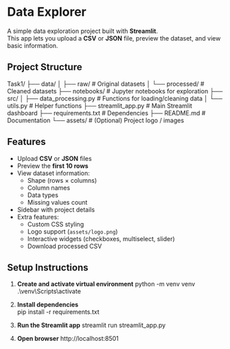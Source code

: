 # Data Explorer  

A simple data exploration project built with **Streamlit**.  
This app lets you upload a **CSV** or **JSON** file, preview the dataset, and view basic information.  

## Project Structure 

Task1/
├── data/
│   ├── raw/                # Original datasets
│   └── processed/          # Cleaned datasets
├── notebooks/              # Jupyter notebooks for exploration
├── src/
│   ├── data_processing.py  # Functions for loading/cleaning data
│   └── utils.py            # Helper functions
├── streamlit_app.py        # Main Streamlit dashboard
├── requirements.txt        # Dependencies
├── README.md               # Documentation
└── assets/                 # (Optional) Project logo / images

          

## Features  
- Upload **CSV** or **JSON** files  
- Preview the **first 10 rows**   
- View dataset information:  
  - Shape (rows × columns)  
  - Column names  
  - Data types  
  - Missing values count  
- Sidebar with project details  
- Extra features:  
  - Custom CSS styling  
  - Logo support (`assets/logo.png`)  
  - Interactive widgets (checkboxes, multiselect, slider)  
  - Download processed CSV  


## Setup Instructions  

1. **Create and activate virtual environment** 
     python -m venv venv
     .\venv\Scripts\activate

2. **Install dependencies**  
     pip install -r requirements.txt
   
3. **Run the Streamlit app**
    streamlit run streamlit_app.py
   
4. **Open browser**
    http://localhost:8501


